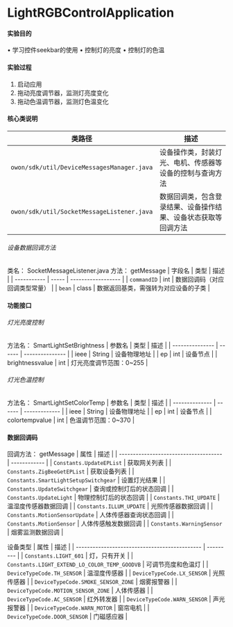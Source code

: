 # LightRGBControlApplication

#### 实验目的
•	学习控件seekbar的使用
•	控制灯的亮度
•	控制灯的色温
#### 实验过程
1.	启动应用
2.	拖动亮度调节器，监测灯亮度变化
3.	拖动色温调节器，监测灯色温变化

#### 核心类说明
| 类路径                                        | 描述                              |
| ------------------------------------------ | ------------------------------- |
| `owon/sdk/util/DeviceMessagesManager.java` | 设备操作类，封装灯光、电机、传感器等设备的控制与查询方法    |
| `owon/sdk/util/SocketMessageListener.java` | 数据回调类，包含登录结果、设备操作结果、设备状态获取等回调方法 |

###### 设备数据回调方法
类名： SocketMessageListener.java
方法： getMessage
| 字段名         | 类型    | 描述                 |
| ----------- | ----- | ------------------ |
| `commandID` | int   | 数据回调码（对应回调类型常量）    |
| `bean`      | class | 数据返回基类，需强转为对应设备的子类 |


#### 功能接口
###### 灯光亮度控制
方法名： SmartLightSetBrightness
| 参数名             | 类型     | 描述              |
| --------------- | ------ | --------------- |
| ieee            | String | 设备物理地址          |
| ep              | int    | 设备节点            |
| brightnessvalue | int    | 灯光亮度调节范围：0\~255 |


###### 灯光色温控制
方法名： SmartLightSetColorTemp
| 参数名            | 类型     | 描述            |
| -------------- | ------ | ------------- |
| ieee           | String | 设备物理地址        |
| ep             | int    | 设备节点          |
| colortempvalue | int    | 色温调节范围：0\~370 |

#### 数据回调码
回调方法： getMessage
| 属性                                    | 描述           |
| ------------------------------------- | ------------ |
| `Constants.UpdateEPList`              | 获取网关列表       |
| `Constants.ZigBeeGetEPList`           | 获取设备列表       |
| `Constants.SmartLightSetupSwitchgear` | 设置灯光结果       |
| `Constants.UpdateSwitchgear`          | 查询或控制灯后的状态回调 |
| `Constants.UpdateLight`               | 物理控制灯后的状态回调  |
| `Constants.THI_UPDATE`                | 温湿度传感器数据回调   |
| `Constants.ILLUM_UPDATE`              | 光照传感器数据回调    |
| `Constants.MotionSensorUpdate`        | 人体传感器查询状态回调  |
| `Constants.MotionSensor`              | 人体传感触发数据回调   |
| `Constants.WarningSensor`             | 烟雾监测数据回调     |

设备类型
| 属性                                            | 描述        |
| --------------------------------------------- | --------- |
| `Constants.LIGHT_601`                         | 灯，只有开关    |
| `Constants.LIGHT_EXTEND_LO_COLOR_TEMP_GOODVB` | 可调节亮度和色温灯 |
| `DeviceTypeCode.TH_SENSOR`                    | 温湿度传感器    |
| `DeviceTypeCode.LX_SENSOR`                    | 光照传感器     |
| `DeviceTypeCode.SMOKE_SENSOR_ZONE`            | 烟雾报警器     |
| `DeviceTypeCode.MOTION_SENSOR_ZONE`           | 人体传感器     |
| `DeviceTypeCode.AC_SENSOR`                    | 红外转发器     |
| `DeviceTypeCode.WARN_SENSOR`                  | 声光报警器     |
| `DeviceTypeCode.WARN_MOTOR`                   | 窗帘电机      |
| `DeviceTypeCode.DOOR_SENSOR`                  | 门磁感应器     |

